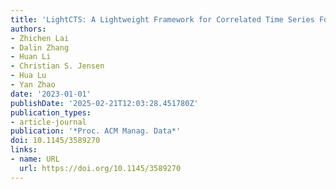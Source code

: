 ```yaml
---
title: 'LightCTS: A Lightweight Framework for Correlated Time Series Forecasting'
authors:
- Zhichen Lai
- Dalin Zhang
- Huan Li
- Christian S. Jensen
- Hua Lu
- Yan Zhao
date: '2023-01-01'
publishDate: '2025-02-21T12:03:28.451780Z'
publication_types:
- article-journal
publication: '*Proc. ACM Manag. Data*'
doi: 10.1145/3589270
links:
- name: URL
  url: https://doi.org/10.1145/3589270
---
```

